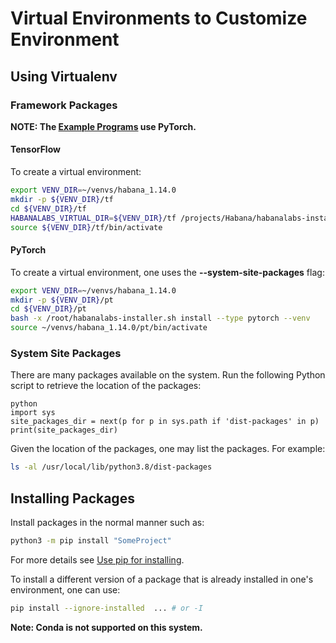 # Virtual Environments to Customize Environment

## Using Virtualenv

### Framework Packages

**NOTE: The [Example Programs](example-programs.md) use PyTorch.**

#### TensorFlow

To create a virtual environment:

```bash
export VENV_DIR=~/venvs/habana_1.14.0
mkdir -p ${VENV_DIR}/tf
cd ${VENV_DIR}/tf
HABANALABS_VIRTUAL_DIR=${VENV_DIR}/tf /projects/Habana/habanalabs-installer-1.14.0.sh install --type tf --venv
source ${VENV_DIR}/tf/bin/activate
```

#### PyTorch

To create a virtual environment, one uses the **--system-site-packages** flag:

```bash
export VENV_DIR=~/venvs/habana_1.14.0
mkdir -p ${VENV_DIR}/pt
cd ${VENV_DIR}/pt
bash -x /root/habanalabs-installer.sh install --type pytorch --venv 
source ~/venvs/habana_1.14.0/pt/bin/activate
```

### System Site Packages

There are many packages available on the system.
Run the following Python script to retrieve the
location of the packages:

```console
python
import sys
site_packages_dir = next(p for p in sys.path if 'dist-packages' in p)
print(site_packages_dir)
```

Given the location of the packages, one may list the packages.
For example:

```bash
ls -al /usr/local/lib/python3.8/dist-packages
```

## Installing Packages

Install packages in the normal manner such as:

```bash
python3 -m pip install "SomeProject"
```

For more details see [Use pip for installing](https://packaging.python.org/en/latest/tutorials/installing-packages/#use-pip-for-installing).

To install a different version of a package that is already installed in one's environment, one can use:

```bash
pip install --ignore-installed  ... # or -I
```

**Note: Conda is not supported on this system.**
